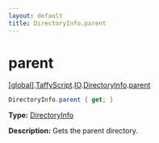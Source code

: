 ```yaml
---
layout: default
title: DirectoryInfo.parent
---
```


# parent

[\[global\]]({{site.baseurl}}/docs/).[TaffyScript]({{site.baseurl}}/docs/TaffyScript/).[IO]({{site.baseurl}}/docs/TaffyScript/IO/).[DirectoryInfo]({{site.baseurl}}/docs/TaffyScript/IO/DirectoryInfo/).[parent]({{site.baseurl}}/docs/TaffyScript/IO/DirectoryInfo/parent/)

```cs
DirectoryInfo.parent { get; }
```

**Type:** [DirectoryInfo]({{site.baseurl}}/docs/TaffyScript/IO/DirectoryInfo)

**Description:** Gets the parent directory.
